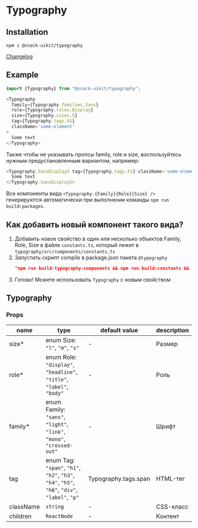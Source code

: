 # Typography

## Installation
`npm i @snack-uikit/typography`

[Changelog](./CHANGELOG.md)

## Example

```typescript jsx
import {Typography} from "@snack-uikit/typography";

<Typography 
  family={Typography.families.Sans}
  role={Typography.roles.Display}
  size={Typography.sizes.S}
  tag={Typography.tags.h1}
  className='some-element'
>
  Some text
</Typography>
```

Также чтобы не указывать пропсы family, role и size, воспользуйтесь нужным предустановленным вариантом, например:
```typescript jsx
<Typography.SansDisplayS tag={Typography.tags.h1} className='some-element'>
  Some text
</Typography.SansDisplayS>
```

Все компоненты вида ```<Typography.{Family}{Role}{Size} /> ``` генерируются автоматически при выполнении команды `npm run build:packages`.

## Как добавить новый компонент такого вида?
1. Добавить новое свойство в один или несколько объектов Family, Role, Size в файле `constants.ts`, который лежит в  `typography/src/components/constants.ts`
2. Запустить скрипт compile в package.json пакета `@typography`
    ```json
    "npm run build:typography-components && npm run build:constants && npm run build:index"
    ```
3. Готово! Можете использовать `Typography` с новым свойством

[//]: DOCUMENTATION_SECTION_START
[//]: THIS_SECTION_IS_AUTOGENERATED_PLEASE_DONT_EDIT_IT
## Typography
### Props
| name | type | default value | description |
|------|------|---------------|-------------|
| size* | enum Size: `"l"`, `"m"`, `"s"` | - | Размер |
| role* | enum Role: `"display"`, `"headline"`, `"title"`, `"label"`, `"body"` | - | Роль |
| family* | enum Family: `"sans"`, `"light"`, `"link"`, `"mono"`, `"crossed-out"` | - | Шрифт |
| tag | enum Tag: `"span"`, `"h1"`, `"h2"`, `"h3"`, `"h4"`, `"h5"`, `"h6"`, `"div"`, `"label"`, `"p"` | Typography.tags.span | HTML-тег |
| className | `string` | - | CSS-класс |
| children | `ReactNode` | - | Контент |


[//]: DOCUMENTATION_SECTION_END
